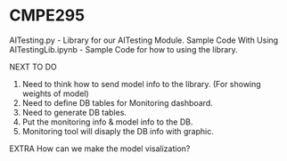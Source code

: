 # CMPE295

AITesting.py - Library for our AITesting Module.
Sample Code With Using AITestingLib.ipynb - Sample Code for how to using the library.

NEXT TO DO
1. Need to think how to send model info to the library. (For showing weights of model) 
2. Need to define DB tables for Monitoring dashboard.
3. Need to generate DB tables.
4. Put the monitoring info & model info to the DB.
5. Monitoring tool will disaply the DB info with graphic.

EXTRA 
How can we make the model visalization?

